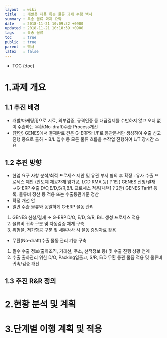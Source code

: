 ```yaml
---
layout  : wiki
title   : 개발용 제품 특송 물류 과제 수행 백서 
summary : 특송 물류 과제 요약
date    : 2018-11-21 10:09:32 +0900
updated : 2018-11-21 10:18:39 +0900
tags    : 특송 물류
toc     : true
public  : true
parent  : 백서
latex   : false
---
```

* TOC
{:toc}

# 1.과제 개요 

## 1.1 추진 배경
* 개발/마케팅用으로 시료, 외부검증, 규격인증 등 대금결제를 
수반하지 않고 오더 없이 수출하는 무환(No-draft)수출 Process개선 
* (현안) GENES에서 결재완료 건은 G-ERP와 I/F로 통관문서만 생성하여 
수출 신고 진행 중으로 출하 ~ B/L 입수 등 모든 물류 흐름을 수작업
진행하여 L/T 장시간 소요 

## 1.2 추진 방향
* 현업 요구 사항 분석/최적 프로세스 제안 및 유관 부서 협의 후 확정 
: 유사 수출 프로세스 제안 (반도체 재공자재 임가공, LCD RMA 등)
? 1안) GENES 신청/결재→G-ERP 수출 D/O,E/D,S/R,B/L 프로세스 적용[채택]
? 2안) GENES Tariff 등록, 물류비 정산 등 적용 또는 수출통관기준 정산
* 확정 개선 안
* 일반 수출 물류와 동일하게 G-ERP 물동 관리
1) GENES 신청/결재 → G-ERP D/O, E/D, S/R, B/L 생성 프로세스 적용
2) 물류비 귀속 구분 및 자동검증 체계 구축
3) 위험물, 저가항공 구분 및 세무감사 시 물동 증빙자료 활용
* 무환(No-draft)수출 물동 관리 기능 구축
1) 필수 수출 정보(출하조직, 거래선, 주소, 선적정보 등) 및 
수출 진행 상황 연계 
2) 수출 출하관리 위한 D/O, Packing입출고, S/R, E/D 무환 통관 물품
      적용 및 물류비 귀속/검증 개선 

## 1.3 추진 R&R 정의


# 2.현황 분석 및 계획

# 3.단계별 이행 계획 및 적용 
